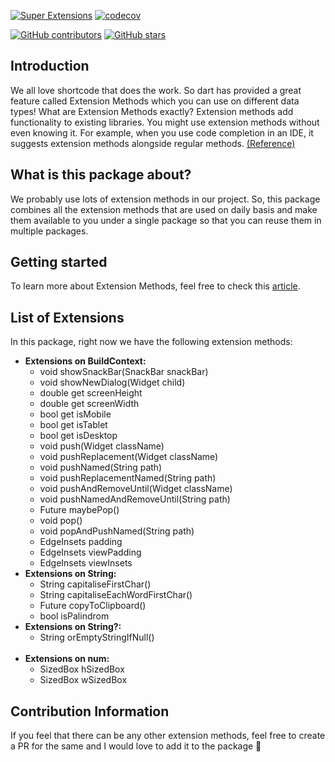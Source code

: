 <p align="center">

[![Super Extensions](https://github.com/AbhishekDoshi26/super_extensions/actions/workflows/main.yaml/badge.svg)](https://github.com/AbhishekDoshi26/super_extensions/actions/workflows/main.yaml)
[![codecov](https://codecov.io/github/AbhishekDoshi26/super_extensions/branch/main/graph/badge.svg?token=ST07XFABBP)](https://codecov.io/github/AbhishekDoshi26/super_extensions) 

[![GitHub contributors](https://img.shields.io/github/contributors/AbhishekDoshi26/super_extensions.svg?style=plastic&label=Contributors)](https://gitHub.com/AbhishekDoshi26/super_extensions/graphs/contributors/)
[![GitHub stars](https://img.shields.io/github/stars/AbhishekDoshi26/super_extensions.svg?style=plastic&label=Stars)](https://github.com/AbhishekDoshi26/super_extensions) 

</p>

## Introduction

We all love shortcode that does the work. So dart has provided a great feature called Extension Methods which you can
use on different data types! What are Extension Methods exactly? Extension methods add functionality to existing
libraries. You might use extension methods without even knowing it. For example, when you use code completion in an IDE,
it suggests extension methods alongside regular
methods. [(Reference)](https://dart.dev/guides/language/extension-methods "(Reference)")

## What is this package about?

We probably use lots of extension methods in our project. So, this package combines all the extension methods that are
used on daily basis and make them available to you under a single package so that you can reuse them in multiple
packages.

## Getting started

To learn more about Extension Methods, feel free to check
this [article](https://medium.com/google-developer-experts/extension-methods-eb7a89a055f8 "article").

## List of Extensions

In this package, right now we have the following extension methods:

- **Extensions on BuildContext:**
    - void showSnackBar(SnackBar snackBar)
    - void showNewDialog(Widget child)
    - double get screenHeight
    - double get screenWidth
    - bool get isMobile
    - bool get isTablet
    - bool get isDesktop
    - void push(Widget className)
    - void pushReplacement(Widget className)
    - void pushNamed(String path)
    - void pushReplacementNamed(String path)
    - void pushAndRemoveUntil(Widget className)
    - void pushNamedAndRemoveUntil(String path)
    - Future<bool> maybePop()
    - void pop()
    - void popAndPushNamed(String path)
    - EdgeInsets padding
    - EdgeInsets viewPadding
    - EdgeInsets viewInsets
      <br>
- **Extensions on String:**
    - String capitaliseFirstChar()
    - String capitaliseEachWordFirstChar()
    - Future<void> copyToClipboard()
    - bool isPalindrom
      <br>
- **Extensions on String?:**
    - String orEmptyStringIfNull()
    <br>
- **Extensions on num:**
    - SizedBox hSizedBox
    - SizedBox wSizedBox

## Contribution Information

If you feel that there can be any other extension methods, feel free to create a PR for the same and I would love to add
it to the package 💙
